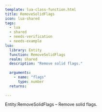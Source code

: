 ```yaml
---
template: lua-class-function.html
title: RemoveSolidFlags
icon: lua-shared
tags:
  - lua
  - shared
  - needs-verification
  - needs-example
lua:
  library: Entity
  function: RemoveSolidFlags
  realm: shared
  description: "Remove solid flags."
  
  arguments:
    - name: "flags"
      type: number
  returns:
    
---
```


<div class="lua__search__keywords">
Entity:RemoveSolidFlags &#x2013; Remove solid flags.
</div>
